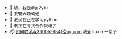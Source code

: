 - 👋 嗨，我是@jg2ybz
- 👀 我有兴趣蟒蛇
- 🌱 我现在正在学习python
- 💞️ 我正在寻找合作灰帽子
- 📫 如何联系我3300596541@qq.com
我爱                 liuxin         一辈子

<!---
jg2ybz/jg2ybz is a ✨ special ✨ repository because its `README.md` (this file) appears on your GitHub profile.
You can click the Preview link to take a look at your changes.
--->
